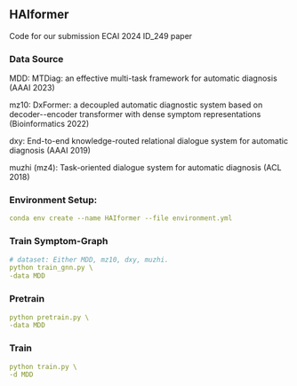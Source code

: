 ## HAIformer

Code for our submission ECAI 2024 ID_249 paper

### Data Source

MDD: MTDiag: an effective multi-task framework for automatic diagnosis (AAAI 2023)

mz10: DxFormer: a decoupled automatic diagnostic system based on decoder--encoder transformer with dense symptom representations (Bioinformatics 2022)

dxy: End-to-end knowledge-routed relational dialogue system for automatic diagnosis (AAAI 2019)

muzhi (mz4): Task-oriented dialogue system for automatic diagnosis (ACL 2018)

### Environment Setup:
```yaml
conda env create --name HAIformer --file environment.yml
```

### Train Symptom-Graph

```yaml
# dataset: Either MDD, mz10, dxy, muzhi.
python train_gnn.py \
-data MDD 
```

### Pretrain

```yaml
python pretrain.py \
-data MDD 
```

### Train

```yaml
python train.py \
-d MDD 
```


